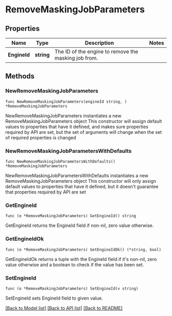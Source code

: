 # RemoveMaskingJobParameters

## Properties

Name | Type | Description | Notes
------------ | ------------- | ------------- | -------------
**EngineId** | **string** | The ID of the engine to remove the masking job from. | 

## Methods

### NewRemoveMaskingJobParameters

`func NewRemoveMaskingJobParameters(engineId string, ) *RemoveMaskingJobParameters`

NewRemoveMaskingJobParameters instantiates a new RemoveMaskingJobParameters object
This constructor will assign default values to properties that have it defined,
and makes sure properties required by API are set, but the set of arguments
will change when the set of required properties is changed

### NewRemoveMaskingJobParametersWithDefaults

`func NewRemoveMaskingJobParametersWithDefaults() *RemoveMaskingJobParameters`

NewRemoveMaskingJobParametersWithDefaults instantiates a new RemoveMaskingJobParameters object
This constructor will only assign default values to properties that have it defined,
but it doesn't guarantee that properties required by API are set

### GetEngineId

`func (o *RemoveMaskingJobParameters) GetEngineId() string`

GetEngineId returns the EngineId field if non-nil, zero value otherwise.

### GetEngineIdOk

`func (o *RemoveMaskingJobParameters) GetEngineIdOk() (*string, bool)`

GetEngineIdOk returns a tuple with the EngineId field if it's non-nil, zero value otherwise
and a boolean to check if the value has been set.

### SetEngineId

`func (o *RemoveMaskingJobParameters) SetEngineId(v string)`

SetEngineId sets EngineId field to given value.



[[Back to Model list]](../README.md#documentation-for-models) [[Back to API list]](../README.md#documentation-for-api-endpoints) [[Back to README]](../README.md)


